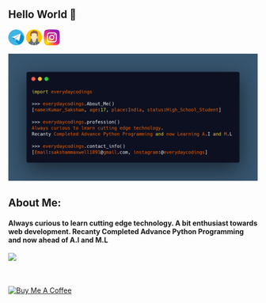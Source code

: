 ## Hello World 🙏

[![](https://github.com/everydaycodings/everydaycodings/blob/master/images/telegram(1).png?raw=true)](https://t.me/everydaycodings)
[![](https://github.com/everydaycodings/everydaycodings/blob/master/images/avatar.png?raw=true)](https://everydaycodings.herokuapp.com/)
[![](https://github.com/everydaycodings/everydaycodings/blob/master/images/instagram-sketched.png?raw=true)](https://www.instagram.com/everydaycodings)

![](https://github.com/everydaycodings/everydaycodings/blob/master/AboutMe.png)

## About Me:
#### Always curious to learn cutting edge technology. A bit enthusiast towards web development. Recanty Completed Advance Python Programming and now ahead of A.I and M.L
![](https://forthebadge.com/images/badges/check-it-out.svg)
<br> <br> <br>  

<a href="https://www.buymeacoffee.com/everydaycodings" target="_blank"><img src="https://cdn.buymeacoffee.com/buttons/lato-orange.png" alt="Buy Me A Coffee" style="height: 51px !important;width: 80px !important;" ></a>
